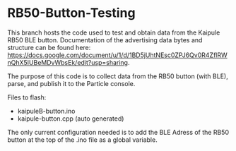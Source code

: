 # RB50-Button-Testing

This branch hosts the code used to test and obtain data from the Kaipule RB50 BLE button. Documentation of the advertising data bytes and structure can be found here: https://docs.google.com/document/u/1/d/1BD5jUhtNEsc0ZPJ6Qv0R4ZflRWnQhX5IUBeMDvWbsEk/edit?usp=sharing. 

The purpose of this code is to collect data from the RB50 button (with BLE), parse, and publish it to the Particle console. 

Files to flash:
  - kaipuleB-button.ino
  - kaipule-button.cpp (auto generated)

The only current configuration needed is to add the BLE Adress of the RB50 button at the top of the .ino file as a global variable.


